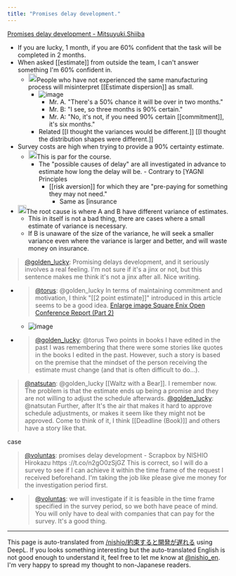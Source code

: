 ```yaml
---
title: "Promises delay development."
---
```


[Promises delay development - Mitsuyuki.Shiiba](https://bufferings.hatenablog.com/entry/2022/11/23/122815)
- If you are lucky, 1 month, if you are 60% confident that the task will be completed in 2 months.
- When asked [[estimate]] from outside the team, I can't answer something I'm 60% confident in.
    - <img src='https://scrapbox.io/api/pages/nishio-en/nishio/icon' alt='nishio.icon' height="19.5"/>People who have not experienced the same manufacturing process will misinterpret [[Estimate dispersion]] as small.
        - ![image](https://gyazo.com/7e2084adb7f8e2fe9483962cdddaac89/thumb/1000)
            - Mr. A. "There's a 50% chance it will be over in two months."
            - Mr. B: "I see, so three months is 90% certain."
            - Mr. A: "No, it's not, if you need 90% certain [[commitment]], it's six months."
        - Related [[I thought the variances would be different.]] [[I thought the distribution shapes were different.]]
- Survey costs are high when trying to provide a 90% certainty estimate.
    - <img src='https://scrapbox.io/api/pages/nishio-en/nishio/icon' alt='nishio.icon' height="19.5"/>This is par for the course.
        - The "possible causes of delay" are all investigated in advance to estimate how long the delay will be.
                - Contrary to [YAGNI Principles
            - [[risk aversion]] for which they are "pre-paying for something they may not need."
                - Same as [insurance
- <img src='https://scrapbox.io/api/pages/nishio-en/nishio/icon' alt='nishio.icon' height="19.5"/>The root cause is where A and B have different variance of estimates.
    - This in itself is not a bad thing, there are cases where a small estimate of variance is necessary.
    - If B is unaware of the size of the variance, he will seek a smaller variance even where the variance is larger and better, and will waste money on insurance.

> [@golden_lucky](https://twitter.com/golden_lucky/status/1595591996944654336?s=46&t=eZ298FCcpjxAIF7-As9OvQ): Promising delays development, and it seriously involves a real feeling. I'm not sure if it's a jinx or not, but this sentence makes me think it's not a jinx after all. Nice writing.
- > [@torus](https://twitter.com/torus/status/1595621919453507584?s=20&t=CY339O2nojMe_VVn5n5OhQ): @golden_lucky In terms of maintaining commitment and motivation, I think "[[2 point estimate]]" introduced in this article seems to be a good idea. [Enlarge image Square Enix Open Conference Report (Part 2)](https://game.watch.impress.co.jp/img/gmw/docs/483/046/html/sqo13.jpg.html)
    - ![image](https://gyazo.com/803c4d9da50038fb66f1e76367276133/thumb/1000)
- > [@golden_lucky](https://twitter.com/golden_lucky/status/1595660866044981248?s=20&t=CY339O2nojMe_VVn5n5OhQ): @torus Two points in books I have edited in the past I was remembering that there were some stories like quotes in the books I edited in the past. However, such a story is based on the premise that the mindset of the person receiving the estimate must change (and that is often difficult to do...).

> [@natsutan](https://twitter.com/natsutan/status/1595592879896133632?s=46&t=eZ298FCcpjxAIF7-As9OvQ): @golden_lucky [[Waltz with a Bear]]. I remember now.
> The problem is that the estimate ends up being a promise and they are not willing to adjust the schedule afterwards.
> [@golden_lucky](https://twitter.com/golden_lucky/status/1595593538191982592?s=46&t=eZ298FCcpjxAIF7-As9OvQ): @natsutan Further, after It's the air that makes it hard to approve schedule adjustments, or makes it seem like they might not be approved. Come to think of it, I think [[Deadline (Book)]] and others have a story like that.

case
> [@voluntas](https://twitter.com/voluntas/status/1595961650691321857?s=46&t=O_jA9WT4NsLFq7FH-lEsKQ): promises delay development - Scrapbox by NISHIO Hirokazu https ://t.co/n2gO0zSjGZ This is correct, so I will do a survey to see if I can achieve it within the time frame of the request I received beforehand. I'm taking the job like please give me money for the investigation period first.
- > [@voluntas](https://twitter.com/voluntas/status/1595961871580147713?s=20&t=f1YxxnHj5Nt0M3GHDzHeWg): we will investigate if it is feasible in the time frame specified in the survey period, so we both have peace of mind. You will only have to deal with companies that can pay for the survey. It's a good thing.


---
This page is auto-translated from [/nishio/約束すると開発が遅れる](https://scrapbox.io/nishio/約束すると開発が遅れる) using DeepL. If you looks something interesting but the auto-translated English is not good enough to understand it, feel free to let me know at [@nishio_en](https://twitter.com/nishio_en). I'm very happy to spread my thought to non-Japanese readers.